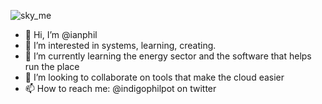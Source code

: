 ![sky_me](https://user-images.githubusercontent.com/17349002/211203474-deb1d1f8-1db3-4d88-bee4-b9c0c7100ae7.jpg)

- 👋 Hi, I’m @ianphil
- 👀 I’m interested in systems, learning, creating.
- 🌱 I’m currently learning the energy sector and the software that helps run the place
- 💞️ I’m looking to collaborate on tools that make the cloud easier
- 📫 How to reach me: @indigophilpot on twitter
